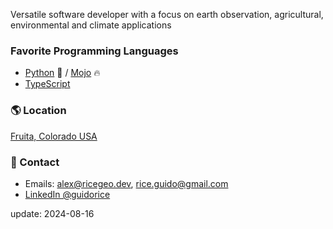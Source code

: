 Versatile software developer with a focus on earth observation, agricultural, environmental and climate applications 

### Favorite Programming Languages

* [Python](https://python.org) :snake: / [Mojo](https://www.modular.com/mojo) :fire: 
* [TypeScript](https://www.typescriptlang.org)

### :earth_americas: Location 

 [Fruita, Colorado USA](https://www.openstreetmap.org/#map=8/38.974/-108.680)

### :wave: Contact

* Emails: [alex@ricegeo.dev](mailto:alex@ricegeo.dev), [rice.guido@gmail.com](mailto:rice.guido@gmail.com)
* [LinkedIn @guidorice](https://www.linkedin.com/in/guidorice/)

update: 2024-08-16

